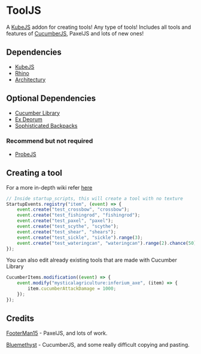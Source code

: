 # ToolJS
A [KubeJS](https://kubejs.com) addon for creating tools! Any type of tools! Includes all tools and features of [CucumberJS](https://git.bluemethyst.dev/CucumberJS), PaxelJS and lots of new ones!

## Dependencies
- [KubeJS](https://www.curseforge.com/minecraft/mc-mods/kubejs)
- [Rhino](https://www.curseforge.com/minecraft/mc-mods/rhino)
- [Architectury](https://www.curseforge.com/minecraft/mc-mods/architectury-api)

## Optional Dependencies
- [Cucumber Library](https://www.curseforge.com/minecraft/mc-mods/cucumber)
- [Ex Deorum](https://www.curseforge.com/minecraft/mc-mods/ex-deorum)
- [Sophisticated Backpacks](https://www.curseforge.com/minecraft/mc-mods/sophisticated-backpacks)

### Recommend but not required
- [ProbeJS](https://www.curseforge.com/minecraft/mc-mods/probejs)

## Creating a tool
For a more in-depth wiki refer [here](https://http.cat/501)
```js
// Inside startup_scripts, this will create a tool with no texture
StartupEvents.registry("item", (event) => {
    event.create("test_crossbow", "crossbow");
    event.create("test_fishingrod", "fishingrod");
    event.create("test_paxel", "paxel");
    event.create("test_scythe", "scythe");
    event.create("test_shear", "shears");
    event.create("test_sickle", "sickle").range(3);
    event.create("test_wateringcan", "wateringcan").range(2).chance(50);
});
```
You can also edit already existing tools that are made with Cucumber Library
```js
CucumberItems.modification((event) => {
    event.modify("mysticalagriculture:inferium_axe", (item) => {
        item.cucumberAttackDamage = 1000;
    });
});
```

## Credits
[FooterMan15](https://github.com/FooterMan15) - PaxelJS, and lots of work.

[Bluemethyst](https://bluemethyst.dev) - CucumberJS, and some really difficult copying and pasting.